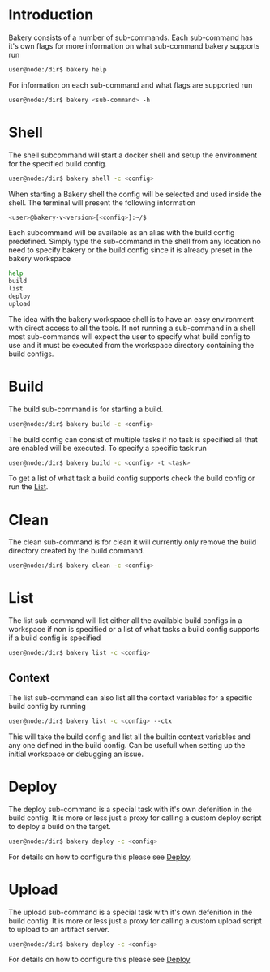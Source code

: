 # Introduction

Bakery consists of a number of sub-commands. Each sub-command has it's own flags for more information on what sub-command bakery supports run

```bash
user@node:/dir$ bakery help
```

For information on each sub-command and what flags are supported run

```bash
user@node:/dir$ bakery <sub-command> -h
```
# Shell

The shell subcommand will start a docker shell and setup the environment for the specified build config.

```bash
user@node:/dir$ bakery shell -c <config>
```

When starting a Bakery shell the config will be selected and used inside the shell. The terminal will present the following information

```bash
<user>@bakery-v<version>[<config>]:~/$
```

Each subcommand will be available as an alias with the build config predefined. Simply type the sub-command in the shell from any location
no need to specify bakery or the build config since it is already preset in the bakery workspace

```bash
help
build
list
deploy
upload
```

The idea with the bakery workspace shell is to have an easy environment with direct access to all the tools. If not running a sub-command in a shell most sub-commands will expect the user to specify what build config to use and it must be executed from the workspace directory containing the
build configs.


# Build

The build sub-command is for starting a build.

```bash
user@node:/dir$ bakery build -c <config>
```

The build config can consist of multiple tasks if no task is specified all that are enabled will be executed. To specify a specific task run

```bash
user@node:/dir$ bakery build -c <config> -t <task>
```

To get a list of what task a build config supports check the build config or run the [List](#List).

# Clean

The clean sub-command is for clean it will currently only remove the build directory created by the build command.

```bash
user@node:/dir$ bakery clean -c <config>
```

# List

The list sub-command will list either all the available build configs in a workspace if non is specified or a list of what tasks a build config supports if a build config is specified

```bash
user@node:/dir$ bakery list -c <config>
```

## Context

The list sub-command can also list all the context variables for a specific build config by running

```bash
user@node:/dir$ bakery list -c <config> --ctx
```

This will take the build config and list all the builtin context variables and any one defined in the build config. Can be usefull when setting up the initial workspace or debugging an issue.


# Deploy

The deploy sub-command is a special task with it's own defenition in the build config. It is more or less just a proxy for calling a custom deploy script to deploy a build on the target.

```bash
user@node:/dir$ bakery deploy -c <config>
```

For details on how to configure this please see [Deploy](build-config.md#Deploy).

# Upload

The upload sub-command is a special task with it's own defenition in the build config. It is more or less just a proxy for calling a custom upload script to upload to an artifact server.

```bash
user@node:/dir$ bakery deploy -c <config>
```

For details on how to configure this please see [Deploy](build-config.md#Upload)

